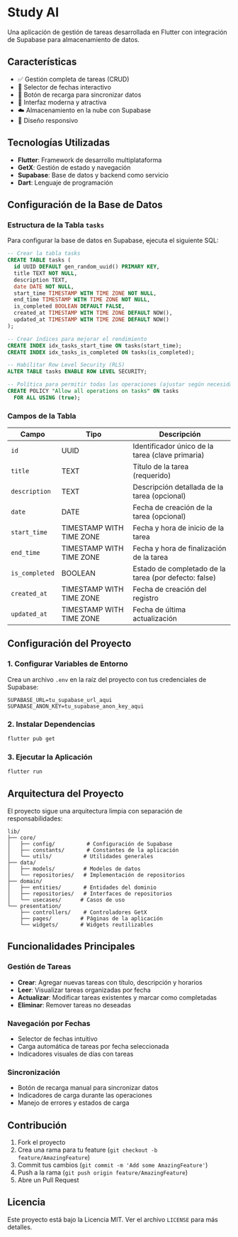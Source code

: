 # Study AI

Una aplicación de gestión de tareas desarrollada en Flutter con integración de Supabase para almacenamiento de datos.

## Características

- ✅ Gestión completa de tareas (CRUD)
- 📅 Selector de fechas interactivo
- 🔄 Botón de recarga para sincronizar datos
- 🎨 Interfaz moderna y atractiva
- ☁️ Almacenamiento en la nube con Supabase
- 📱 Diseño responsivo

## Tecnologías Utilizadas

- **Flutter**: Framework de desarrollo multiplataforma
- **GetX**: Gestión de estado y navegación
- **Supabase**: Base de datos y backend como servicio
- **Dart**: Lenguaje de programación

## Configuración de la Base de Datos

### Estructura de la Tabla `tasks`

Para configurar la base de datos en Supabase, ejecuta el siguiente SQL:

```sql
-- Crear la tabla tasks
CREATE TABLE tasks (
  id UUID DEFAULT gen_random_uuid() PRIMARY KEY,
  title TEXT NOT NULL,
  description TEXT,
  date DATE NOT NULL,
  start_time TIMESTAMP WITH TIME ZONE NOT NULL,
  end_time TIMESTAMP WITH TIME ZONE NOT NULL,
  is_completed BOOLEAN DEFAULT FALSE,
  created_at TIMESTAMP WITH TIME ZONE DEFAULT NOW(),
  updated_at TIMESTAMP WITH TIME ZONE DEFAULT NOW()
);

-- Crear índices para mejorar el rendimiento
CREATE INDEX idx_tasks_start_time ON tasks(start_time);
CREATE INDEX idx_tasks_is_completed ON tasks(is_completed);

-- Habilitar Row Level Security (RLS)
ALTER TABLE tasks ENABLE ROW LEVEL SECURITY;

-- Política para permitir todas las operaciones (ajustar según necesidades de seguridad)
CREATE POLICY "Allow all operations on tasks" ON tasks
  FOR ALL USING (true);
```

### Campos de la Tabla

| Campo          | Tipo                     | Descripción                                           |
| -------------- | ------------------------ | ----------------------------------------------------- |
| `id`           | UUID                     | Identificador único de la tarea (clave primaria)      |
| `title`        | TEXT                     | Título de la tarea (requerido)                        |
| `description`  | TEXT                     | Descripción detallada de la tarea (opcional)          |
| `date`         | DATE                     | Fecha de creación de la tarea (opcional)              |
| `start_time`   | TIMESTAMP WITH TIME ZONE | Fecha y hora de inicio de la tarea                    |
| `end_time`     | TIMESTAMP WITH TIME ZONE | Fecha y hora de finalización de la tarea              |
| `is_completed` | BOOLEAN                  | Estado de completado de la tarea (por defecto: false) |
| `created_at`   | TIMESTAMP WITH TIME ZONE | Fecha de creación del registro                        |
| `updated_at`   | TIMESTAMP WITH TIME ZONE | Fecha de última actualización                         |

## Configuración del Proyecto

### 1. Configurar Variables de Entorno

Crea un archivo `.env` en la raíz del proyecto con tus credenciales de Supabase:

```env
SUPABASE_URL=tu_supabase_url_aqui
SUPABASE_ANON_KEY=tu_supabase_anon_key_aqui
```

### 2. Instalar Dependencias

```bash
flutter pub get
```

### 3. Ejecutar la Aplicación

```bash
flutter run
```

## Arquitectura del Proyecto

El proyecto sigue una arquitectura limpia con separación de responsabilidades:

```
lib/
├── core/
│   ├── config/          # Configuración de Supabase
│   ├── constants/       # Constantes de la aplicación
│   └── utils/          # Utilidades generales
├── data/
│   ├── models/         # Modelos de datos
│   └── repositories/   # Implementación de repositorios
├── domain/
│   ├── entities/       # Entidades del dominio
│   ├── repositories/   # Interfaces de repositorios
│   └── usecases/      # Casos de uso
└── presentation/
    ├── controllers/    # Controladores GetX
    ├── pages/         # Páginas de la aplicación
    └── widgets/       # Widgets reutilizables
```

## Funcionalidades Principales

### Gestión de Tareas

- **Crear**: Agregar nuevas tareas con título, descripción y horarios
- **Leer**: Visualizar tareas organizadas por fecha
- **Actualizar**: Modificar tareas existentes y marcar como completadas
- **Eliminar**: Remover tareas no deseadas

### Navegación por Fechas

- Selector de fechas intuitivo
- Carga automática de tareas por fecha seleccionada
- Indicadores visuales de días con tareas

### Sincronización

- Botón de recarga manual para sincronizar datos
- Indicadores de carga durante las operaciones
- Manejo de errores y estados de carga

## Contribución

1. Fork el proyecto
2. Crea una rama para tu feature (`git checkout -b feature/AmazingFeature`)
3. Commit tus cambios (`git commit -m 'Add some AmazingFeature'`)
4. Push a la rama (`git push origin feature/AmazingFeature`)
5. Abre un Pull Request

## Licencia

Este proyecto está bajo la Licencia MIT. Ver el archivo `LICENSE` para más detalles.

